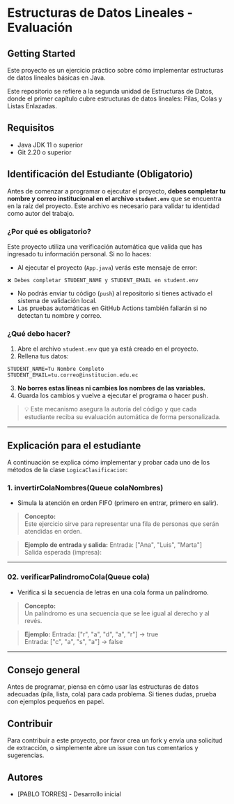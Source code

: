 # Estructuras de Datos Lineales - Evaluación 

## Getting Started

Este proyecto es un ejercicio práctico sobre cómo implementar estructuras de datos lineales básicas en Java. 

Este repositorio se refiere a la segunda unidad de Estructuras de Datos, donde el primer capítulo cubre estructuras de datos lineales: Pilas, Colas y Listas Enlazadas.

## Requisitos
- Java JDK 11 o superior
- Git 2.20 o superior


## Identificación del Estudiante (Obligatorio)

Antes de comenzar a programar o ejecutar el proyecto, **debes completar tu nombre y correo institucional en el archivo `student.env`** que se encuentra en la raíz del proyecto. Este archivo es necesario para validar tu identidad como autor del trabajo.

### ¿Por qué es obligatorio?

Este proyecto utiliza una verificación automática que valida que has ingresado tu información personal. Si no lo haces:

- Al ejecutar el proyecto (`App.java`) verás este mensaje de error:
```
❌ Debes completar STUDENT_NAME y STUDENT_EMAIL en student.env
```
- No podrás enviar tu código (`push`) al repositorio si tienes activado el sistema de validación local.
- Las pruebas automáticas en GitHub Actions también fallarán si no detectan tu nombre y correo.

### ¿Qué debo hacer?

1. Abre el archivo `student.env` que ya está creado en el proyecto.
2. Rellena tus datos:

```
STUDENT_NAME=Tu Nombre Completo
STUDENT_EMAIL=tu.correo@institucion.edu.ec
```


3. **No borres estas líneas ni cambies los nombres de las variables.**
4. Guarda los cambios y vuelve a ejecutar el programa o hacer push.

> 💡 Este mecanismo asegura la autoría del código y que cada estudiante reciba su evaluación automática de forma personalizada.

---



## Explicación para el estudiante

A continuación se explica cómo implementar y probar cada uno de los métodos de la clase `LogicaClasificacion`:


### 1. invertirColaNombres(Queue<String> colaNombres)

- Simula la atención en orden FIFO (primero en entrar, primero en salir).

> **Concepto:**  
Este ejercicio sirve para representar una fila de personas que serán atendidas en orden.

> **Ejemplo de entrada y salida:**
Entrada: ["Ana", "Luis", "Marta"]  
Salida esperada (impresa):  

---

### 02. verificarPalindromoCola(Queue<String> cola)
- Verifica si la secuencia de letras en una cola forma un palíndromo.

> **Concepto:**  
Un palíndromo es una secuencia que se lee igual al derecho y al revés.

> **Ejemplo:**
Entrada: ["r", "a", "d", "a", "r"] → true  
Entrada: ["c", "a", "s", "a"] → false

---

## Consejo general

Antes de programar, piensa en cómo usar las estructuras de datos adecuadas (pila, lista, cola) para cada problema. Si tienes dudas, prueba con ejemplos pequeños en papel.

## Contribuir

Para contribuir a este proyecto, por favor crea un fork y envía una solicitud de extracción, o simplemente abre un issue con tus comentarios y sugerencias.

## Autores

- [PABLO TORRES] - Desarrollo inicial
```